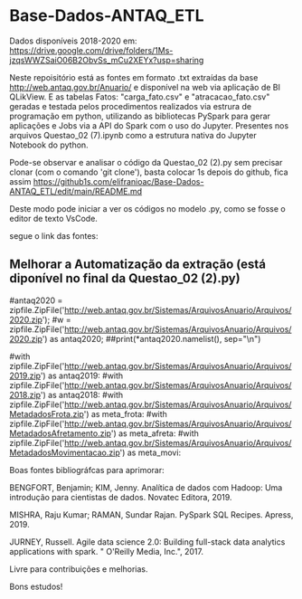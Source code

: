 # Base-Dados-ANTAQ_ETL

Dados disponíveis 2018-2020 em: https://drive.google.com/drive/folders/1Ms-jzqsWWZSaiO06B2ObvSs_mCu2XEYx?usp=sharing

Neste repoisitório está as fontes em formato .txt extraídas da base http://web.antaq.gov.br/Anuario/ e disponível na web via aplicação de BI QLikView. 
E as tabelas Fatos: "carga_fato.csv" e "atracacao_fato.csv"  geradas e testada pelos procedimentos realizados via estrura de programação em python,
utilizando as bibliotecas PySpark para gerar aplicações e Jobs via a API do Spark com o uso do Jupyter. Presentes nos arquivos Questao_02 (7).ipynb como a estrutura nativa do Jupyter Notebook do python.

Pode-se observar e analisar o código da Questao_02 (2).py sem precisar clonar (com o comando 'git clone'), basta colocar 1s depois do github, fica assim https://github1s.com/elifranioac/Base-Dados-ANTAQ_ETL/edit/main/README.md  

Deste modo pode iniciar a ver os códigos no modelo .py, como se fosse o editor de texto VsCode.

segue o link das fontes:

## Melhorar a Automatização da extração (está diponível no final da Questao_02 (2).py)
#antaq2020 = zipfile.ZipFile('http://web.antaq.gov.br/Sistemas/ArquivosAnuario/Arquivos/2020.zip');
#w = zipfile.ZipFile('http://web.antaq.gov.br/Sistemas/ArquivosAnuario/Arquivos/2020.zip') as antaq2020;
    ##print(*antaq2020.namelist(), sep="\n")
   
#with zipfile.ZipFile('http://web.antaq.gov.br/Sistemas/ArquivosAnuario/Arquivos/2019.zip') as antaq2019:
#with zipfile.ZipFile('http://web.antaq.gov.br/Sistemas/ArquivosAnuario/Arquivos/2018.zip') as antaq2018:
#with zipfile.ZipFile('http://web.antaq.gov.br/Sistemas/ArquivosAnuario/Arquivos/MetadadosFrota.zip') as meta_frota:
#with zipfile.ZipFile('http://web.antaq.gov.br/Sistemas/ArquivosAnuario/Arquivos/MetadadosAfretamento.zip') as meta_afreta:
#with zipfile.ZipFile('http://web.antaq.gov.br/Sistemas/ArquivosAnuario/Arquivos/MetadadosMovimentacao.zip') as meta_movi:

Boas fontes bibliográfcas para aprimorar: 

BENGFORT, Benjamin; KIM, Jenny. Analítica de dados com Hadoop: Uma introdução para cientistas de dados. Novatec Editora, 2019.

MISHRA, Raju Kumar; RAMAN, Sundar Rajan. PySpark SQL Recipes. Apress, 2019.

JURNEY, Russell. Agile data science 2.0: Building full-stack data analytics applications with spark. " O'Reilly Media, Inc.", 2017.


Livre para contribuições e melhorias.

Bons estudos!



